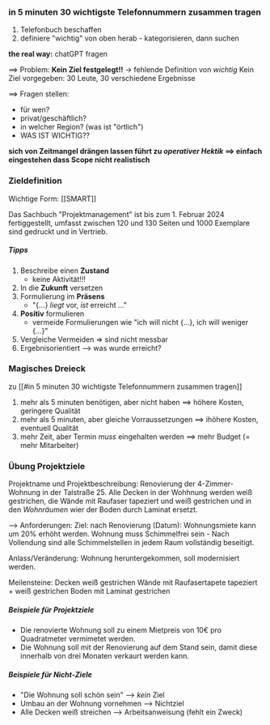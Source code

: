 ### in 5 minuten 30 wichtigste Telefonnummern zusammen tragen
1) Telefonbuch beschaffen
2) definiere "wichtig"
von oben herab - kategorisieren, dann suchen

**the real way:** chatGPT fragen

==> Problem: **Kein Ziel festgelegt!!** 
	-> fehlende Definition von _wichtig_ 
	Kein Ziel vorgegeben: 30 Leute, 30 verschiedene Ergebnisse 

==> Fragen stellen:
- für wen?
- privat/geschäftlich?
- in welcher Region? (was ist "örtlich")
- WAS IST WICHTIG??

**sich von Zeitmangel drängen lassen führt zu _operativer Hektik_ ==> einfach eingestehen dass Scope nicht realistisch** 

### Zieldefinition 
Wichtige Form: [[SMART]]


Das Sachbuch "Projektmanagement" ist bis zum 1. Februar 2024 fertiggestellt, umfasst zwischen 120 und 130 Seiten und 1000 Exemplare sind gedruckt und in Vertrieb.

##### Tipps
1) Beschreibe einen **Zustand**
	- keine Aktivität!!!
2) In die **Zukunft** versetzen
3) Formulierung im **Präsens** 
	- "{...} _liegt_ vor, _ist_ erreicht ..."
4) **Positiv** formulieren
	- vermeide Formulierungen wie "ich will nicht {...}, ich will weniger {...}"
5) Vergleiche Vermeiden
	=> sind nicht messbar
6) Ergebnisorientiert --> was wurde erreicht?



### Magisches Dreieck
zu [[#in 5 minuten 30 wichtigste Telefonnummern zusammen tragen]]
1) mehr als 5 minuten benötigen, aber nicht haben ==> höhere Kosten, geringere Qualität
2) mehr als 5 minuten, aber gleiche Vorraussetzungen ==> ihöhere Kosten, eventuell Qualität
3) mehr Zeit, aber Termin _muss_ eingehalten werden ==> mehr Budget (= mehr Mitarbeiter)


### Übung Projektziele
Projektname und Projektbeschreibung:
Renovierung der 4-Zimmer-Wohnung in der Talstraße 25.
Alle Decken in der Wohhnung werden weiß gestrichen, die Wände mit Raufaser tapeziert und weiß gestrichen und in den _Wohnräumen_ wier der Boden durch Laminat ersetzt.

--> Anforderungen:
Ziel: nach Renovierung (Datum): Wohnungsmiete kann um 20% erhöht werden.
Wohnung muss Schimmelfrei sein - Nach Vollendung sind alle Schimmelstellen in jedem Raum vollständig beseitigt.

Anlass/Veränderung: Wohnung heruntergekommen, soll modernisiert werden.

Meilensteine:
Decken weiß gestrichen
Wände mit Raufasertapete tapeziert + weiß gestrichen
Boden mit Laminat gestrichen

##### Beispiele für Projektziele
- Die renovierte Wohnung soll zu einem Mietpreis von 10€ pro Quadratmeter vermimetet werden.
- Die Wohnung soll mit der Renovierung auf dem Stand sein, damit diese innerhalb von drei Monaten verkaurt werden kann.
##### Beispiele für Nicht-Ziele
- "Die Wohnung soll schön sein" --> _kein_ Ziel
- Umbau an der Wohnung vornehmen --> Nichtziel
- Alle Decken weiß streichen --> Arbeitsanweisung (fehlt ein Zweck)